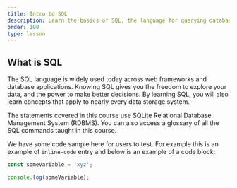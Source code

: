 ```yaml
---
title: Intro to SQL
description: Learn the basics of SQL, the language for querying databases.
order: 100
type: lesson
---
```


## What is SQL

The SQL language is widely used today across web frameworks and database applications. Knowing SQL gives you the freedom to explore your data, and the power to make better decisions. By learning SQL, you will also learn concepts that apply to nearly every data storage system.

The statements covered in this course use SQLite Relational Database Management System (RDBMS). You can also access a glossary of all the SQL commands taught in this course.

We have some code sample here for users to test. For example this is an example of `inline-code` entry and below is an example of a code block:


```javascript
const someVariable = 'xyz';

console.log(someVariable);
```

